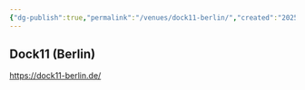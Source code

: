 ```yaml
---
{"dg-publish":true,"permalink":"/venues/dock11-berlin/","created":"2025-05-25T12:48:37.203+02:00","updated":"2025-05-25T13:33:11.640+02:00"}
---
```


## Dock11 (Berlin)

https://dock11-berlin.de/